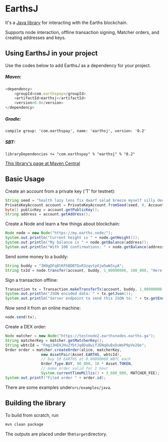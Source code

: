 # EarthsJ

It's a [Java library](https://github.com/earthspay/EarthsJ) for interacting with the Earths blockchain.

Supports node interaction, offline transaction signing, Matcher orders, and creating addresses and keys.

## Using EarthsJ in your project

Use the codes below to add EarthsJ as a dependency for your project.

##### Maven:

```js
<dependency>
    <groupId>com.earthspay</groupId>
    <artifactId>earthsj</artifactId>
    <version>0.8</version>
</dependency>
```

##### Gradle:

```
compile group: 'com.earthspay', name: 'earthsj', version: '0.2'
```

##### SBT:

```
libraryDependencies += "com.earthspay" % "earthsj" % "0.2"
```

[This library's page at Maven Central](https://mvnrepository.com/artifact/com.earthspay/earthsj)

## Basic Usage

Create an account from a private key \('T' for testnet\):

```java
String seed = "health lazy lens fix dwarf salad breeze myself silly december endless rent faculty report beyond";
PrivateKeyAccount account = PrivateKeyAccount.fromSeed(seed, 0, Account.TESTNET);
byte[] publicKey = account.getPublicKey();
String address = account.getAddress();
```

Create a Node and learn a few things about blockchain:

```java
Node node = new Node("https://my.earths.node/");
System.out.println("Current height is " + node.getHeight());
System.out.println("My balance is " + node.getBalance(address));
System.out.println("With 100 confirmations: " + node.getBalance(address, 100));
```

Send some money to a buddy:

```java
String buddy = "3N9gDFq8tKFhBDBTQxR3zqvtpXjw5wW3syA";
String txId = node.transfer(account, buddy, 1_00000000, 100_000, "Here's for you");
```

Sign a transaction offline:

```java
Transaction tx = Transaction.makeTransferTx(account, buddy, 1_00000000, Asset.EARTHS, 100_000, Asset.EARTHS, "");
System.out.println("JSON encoded data: " + tx.getJson());
System.out.println("Server endpoint to send this JSON to: " + tx.getEndpoint());
```

Now send it from an online machine:

```java
node.send(tx);
```

Create a DEX order:

```java
Node matcher = new Node("https://testnode2.earthsnodes.earths.ga");
String matcherKey = matcher.getMatcherKey();
String wbtcId = "Fmg13HEHJHuZYbtJq8Da8wifJENq8uBxDuWoP9pVe2Qe";
Order order = matcher.createOrder(alice, matcherKey,
                new AssetPair(Asset.EARTHS, wbtcId),
                // buy 10 EARTHS at 0.00090000 WBTC each
                Order.Type.BUY, 90_000, 10 * Asset.TOKEN,
                // make order valid for 1 hour
                System.currentTimeMillis() + 3_600_000, MATCHER_FEE);
System.out.printf("Filed order " + order.id);
```

There are some examples under`src/examples/java`.

## Building the library

To build from scratch, run

```bash
mvn clean package
```

The outputs are placed under the`target`directory.

